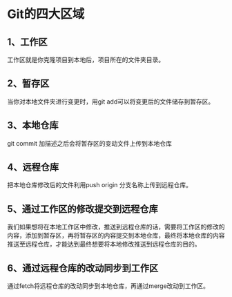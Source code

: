 ﻿
# Git的四大区域
## 1、工作区
工作区就是你克隆项目到本地后，项目所在的文件夹目录。
## 2、暂存区
当你对本地文件夹进行变更时，用git add可以将变更后的文件储存到暂存区。
## 3、本地仓库
git commit 加描述之后会将暂存区的变动文件上传到本地仓库
## 4、远程仓库
把本地仓库修改后的文件利用push origin 分支名称上传到远程仓库。
## 5、通过工作区的修改提交到远程仓库
我们如果想将在本地工作区中修改，推送到远程仓库的话，需要将工作区的修改的内容，添加到暂存区，再将暂存区的内容提交到本地仓库，最终将本地仓库的内容推送至远程仓库，才能达到最终想要将本地修改推送到远程仓库的目的。
## 6、通过远程仓库的改动同步到工作区

通过fetch将远程仓库的改动同步到本地仓库，再通过merge改动到工作区。

